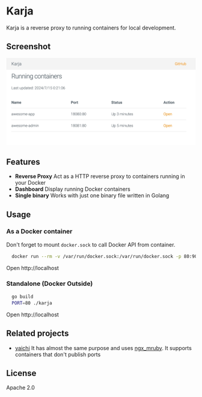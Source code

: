 # Karja

Karja is a reverse proxy to running containers for local development.

## Screenshot

![Dashboard](assets/dashboard.jpg)

## Features

- **Reverse Proxy** Act as a HTTP reverse proxy to containers running in your Docker
- **Dashboard** Display running Docker containers
- **Single binary** Works with just one binary file written in Golang

## Usage

### As a Docker container

Don't forget to mount `docker.sock` to call Docker API from container.

```bash
  docker run --rm -v /var/run/docker.sock:/var/run/docker.sock -p 80:9000 mtgto/karja
```

Open http://localhost

### Standalone (Docker Outside)

```bash
  go build
  PORT=80 ./karja
```

Open http://localhost

## Related projects

- [yaichi](https://github.com/mtsmfm/yaichi) It has almost the same purpose and uses [ngx_mruby](https://ngx.mruby.org/). It supports containers that don't publish ports

## License

Apache 2.0
